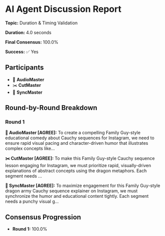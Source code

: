 # AI Agent Discussion Report

**Topic:** Duration & Timing Validation

**Duration:** 4.0 seconds

**Final Consensus:** 100.0%

**Success:** ✅ Yes

## Participants

- 🎵 **AudioMaster**
- ✂️ **CutMaster**
- 🎯 **SyncMaster**

## Round-by-Round Breakdown

### Round 1

**🎵 AudioMaster [AGREE]:** To create a compelling Family Guy-style educational comedy about Cauchy sequences for Instagram, we need to ensure rapid visual pacing and character-driven humor that illustrates complex concepts like...

**✂️ CutMaster [AGREE]:** To make this Family Guy-style Cauchy sequence lesson engaging for Instagram, we must prioritize rapid, visually-driven explanations of abstract concepts using the dragon metaphors. Each segment needs ...

**🎯 SyncMaster [AGREE]:** To maximize engagement for this Family Guy-style dragon army Cauchy sequence explainer on Instagram, we must synchronize the humor and educational content tightly. Each segment needs a punchy visual g...

## Consensus Progression

- **Round 1:** 100.0%
